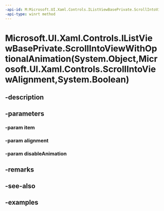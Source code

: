 ```yaml
---
-api-id: M:Microsoft.UI.Xaml.Controls.IListViewBasePrivate.ScrollIntoViewWithOptionalAnimation(System.Object,Microsoft.UI.Xaml.Controls.ScrollIntoViewAlignment,System.Boolean)
-api-type: winrt method
---
```


# Microsoft.UI.Xaml.Controls.IListViewBasePrivate.ScrollIntoViewWithOptionalAnimation(System.Object,Microsoft.UI.Xaml.Controls.ScrollIntoViewAlignment,System.Boolean)

<!--
public void ScrollIntoViewWithOptionalAnimation (object item, Microsoft.UI.Xaml.Controls.ScrollIntoViewAlignment alignment, bool disableAnimation);
-->


## -description

## -parameters

### -param item

### -param alignment

### -param disableAnimation

## -remarks

## -see-also

## -examples


